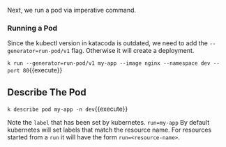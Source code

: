 Next, we run a pod via imperative command.

### Running a Pod

 Since the kubectl version in katacoda is outdated, we need to add the `--generator=run-pod/v1` flag. Otherwise it will create a deployment.

`k run --generator=run-pod/v1 my-app --image nginx --namespace dev --port 80`{{execute}}

## Describe The Pod

`k describe pod my-app -n dev`{{execute}}

Note the `label` that has been set by kubernetes. `run=my-app` By default kubernetes will set labels that match the resource name. For resources started from a `run` it will have the form `run=<resource-name>`.
